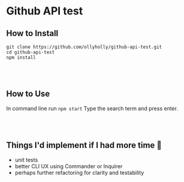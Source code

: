 # Github API test

## How to Install

```
git clone https://github.com/ollyholly/github-api-test.git
cd github-api-test
npm install
```

<br><br>

## How to Use

In command line run `npm start`
Type the search term and press enter.

<br><br>

## Things I'd implement if I had more time 🚧

- unit tests
- better CLI UX using Commander or Inquirer
- perhaps further refactoring for clarity and testability